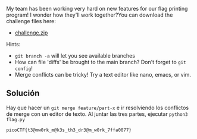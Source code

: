 My team has been working very hard on new features for our flag printing program! I wonder how they'll work together?You can download the challenge files here:

- [challenge.zip](https://artifacts.picoctf.net/c_titan/70/challenge.zip)

Hints:
- `git branch -a` will let you see available branches
- How can file 'diffs' be brought to the main branch? Don't forget to `git config`!
- Merge conflicts can be tricky! Try a text editor like nano, emacs, or vim.

## Solución
Hay que hacer un `git merge feature/part-x` e ir resolviendo los conflictos de merge con un editor de texto. Al juntar las tres partes, ejecutar `python3 flag.py`

`picoCTF{t3@mw0rk_m@k3s_th3_dr3@m_w0rk_7ffa0077}`